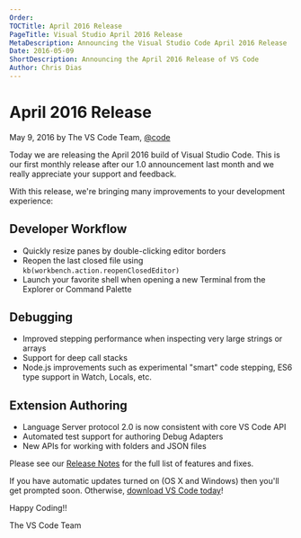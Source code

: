 ```yaml
---
Order:
TOCTitle: April 2016 Release
PageTitle: Visual Studio April 2016 Release
MetaDescription: Announcing the Visual Studio Code April 2016 Release
Date: 2016-05-09
ShortDescription: Announcing the April 2016 Release of VS Code
Author: Chris Dias
---
```


# April 2016 Release

May 9, 2016 by The VS Code Team, [@code](https://twitter.com/code)

Today we are releasing the April 2016 build of Visual Studio Code. This is our
first monthly release after our 1.0 announcement last month and we really
appreciate your support and feedback.

With this release, we're bringing many improvements to your development
experience:

## Developer Workflow

-   Quickly resize panes by double-clicking editor borders
-   Reopen the last closed file using `kb(workbench.action.reopenClosedEditor)`
-   Launch your favorite shell when opening a new Terminal from the Explorer or
    Command Palette

## Debugging

-   Improved stepping performance when inspecting very large strings or arrays
-   Support for deep call stacks
-   Node.js improvements such as experimental "smart" code stepping, ES6 type
    support in Watch, Locals, etc.

## Extension Authoring

-   Language Server protocol 2.0 is now consistent with core VS Code API
-   Automated test support for authoring Debug Adapters
-   New APIs for working with folders and JSON files

Please see our [Release Notes](https://go.microsoft.com/fwlink/?LinkID=533483)
for the full list of features and fixes.

If you have automatic updates turned on (OS X and Windows) then you'll get
prompted soon. Otherwise,
[download VS Code today](https://code.visualstudio.com)!

Happy Coding!!

The VS Code Team
